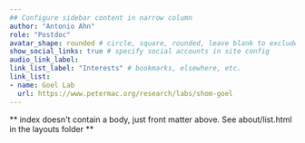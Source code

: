```yaml
---
## Configure sidebar content in narrow column
author: "Antonio Ahn"
role: "Postdoc"
avatar_shape: rounded # circle, square, rounded, leave blank to exclude
show_social_links: true # specify social accounts in site config
audio_link_label:
link_list_label: "Interests" # bookmarks, elsewhere, etc.
link_list:
- name: Goel Lab
  url: https://www.petermac.org/research/labs/shom-goel
---
```


** index doesn't contain a body, just front matter above.
See about/list.html in the layouts folder **